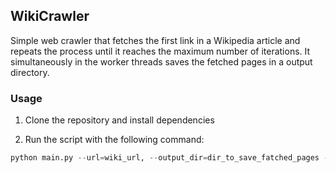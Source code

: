 ## WikiCrawler

Simple web crawler that fetches the first link in a Wikipedia article and repeats the process until it reaches the maximum number of iterations. It simultaneously in the worker threads saves the fetched pages in a output directory.


### Usage

1. Clone the repository and install dependencies

2. Run the script with the following command:

```python
python main.py --url=wiki_url, --output_dir=dir_to_save_fatched_pages --iters=max_iters
```